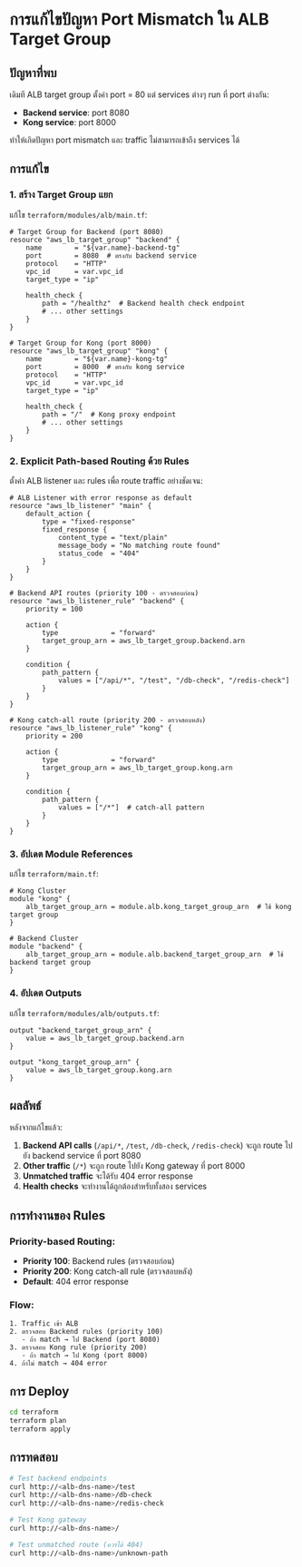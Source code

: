 # การแก้ไขปัญหา Port Mismatch ใน ALB Target Group

## ปัญหาที่พบ

เดิมที ALB target group ตั้งค่า port = 80 แต่ services ต่างๆ run ที่ port ต่างกัน:
- **Backend service**: port 8080
- **Kong service**: port 8000

ทำให้เกิดปัญหา port mismatch และ traffic ไม่สามารถเข้าถึง services ได้

## การแก้ไข

### 1. สร้าง Target Group แยก

แก้ไข `terraform/modules/alb/main.tf`:

```hcl
# Target Group for Backend (port 8080)
resource "aws_lb_target_group" "backend" {
    name        = "${var.name}-backend-tg"
    port        = 8080  # ตรงกับ backend service
    protocol    = "HTTP"
    vpc_id      = var.vpc_id
    target_type = "ip"
    
    health_check {
        path = "/healthz"  # Backend health check endpoint
        # ... other settings
    }
}

# Target Group for Kong (port 8000)
resource "aws_lb_target_group" "kong" {
    name        = "${var.name}-kong-tg"
    port        = 8000  # ตรงกับ kong service
    protocol    = "HTTP"
    vpc_id      = var.vpc_id
    target_type = "ip"
    
    health_check {
        path = "/"  # Kong proxy endpoint
        # ... other settings
    }
}
```

### 2. Explicit Path-based Routing ด้วย Rules

ตั้งค่า ALB listener และ rules เพื่อ route traffic อย่างชัดเจน:

```hcl
# ALB Listener with error response as default
resource "aws_lb_listener" "main" {
    default_action {
        type = "fixed-response"
        fixed_response {
            content_type = "text/plain"
            message_body = "No matching route found"
            status_code  = "404"
        }
    }
}

# Backend API routes (priority 100 - ตรวจสอบก่อน)
resource "aws_lb_listener_rule" "backend" {
    priority = 100
    
    action {
        type             = "forward"
        target_group_arn = aws_lb_target_group.backend.arn
    }
    
    condition {
        path_pattern {
            values = ["/api/*", "/test", "/db-check", "/redis-check"]
        }
    }
}

# Kong catch-all route (priority 200 - ตรวจสอบหลัง)
resource "aws_lb_listener_rule" "kong" {
    priority = 200
    
    action {
        type             = "forward"
        target_group_arn = aws_lb_target_group.kong.arn
    }
    
    condition {
        path_pattern {
            values = ["/*"]  # catch-all pattern
        }
    }
}
```

### 3. อัปเดต Module References

แก้ไข `terraform/main.tf`:

```hcl
# Kong Cluster
module "kong" {
    alb_target_group_arn = module.alb.kong_target_group_arn  # ใช้ kong target group
}

# Backend Cluster  
module "backend" {
    alb_target_group_arn = module.alb.backend_target_group_arn  # ใช้ backend target group
}
```

### 4. อัปเดต Outputs

แก้ไข `terraform/modules/alb/outputs.tf`:

```hcl
output "backend_target_group_arn" {
    value = aws_lb_target_group.backend.arn
}

output "kong_target_group_arn" {
    value = aws_lb_target_group.kong.arn
}
```

## ผลลัพธ์

หลังจากแก้ไขแล้ว:

1. **Backend API calls** (`/api/*`, `/test`, `/db-check`, `/redis-check`) จะถูก route ไปยัง backend service ที่ port 8080
2. **Other traffic** (`/*`) จะถูก route ไปยัง Kong gateway ที่ port 8000
3. **Unmatched traffic** จะได้รับ 404 error response
4. **Health checks** จะทำงานได้ถูกต้องสำหรับทั้งสอง services

## การทำงานของ Rules

### Priority-based Routing:
- **Priority 100**: Backend rules (ตรวจสอบก่อน)
- **Priority 200**: Kong catch-all rule (ตรวจสอบหลัง)
- **Default**: 404 error response

### Flow:
```
1. Traffic เข้า ALB
2. ตรวจสอบ Backend rules (priority 100)
   - ถ้า match → ไป Backend (port 8080)
3. ตรวจสอบ Kong rule (priority 200)
   - ถ้า match → ไป Kong (port 8000)
4. ถ้าไม่ match → 404 error
```

## การ Deploy

```bash
cd terraform
terraform plan
terraform apply
```

## การทดสอบ

```bash
# Test backend endpoints
curl http://<alb-dns-name>/test
curl http://<alb-dns-name>/db-check
curl http://<alb-dns-name>/redis-check

# Test Kong gateway
curl http://<alb-dns-name>/

# Test unmatched route (ควรได้ 404)
curl http://<alb-dns-name>/unknown-path
``` 